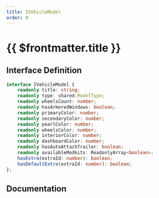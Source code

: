 ```yaml
---
title: IVehicleModel
order: 0
---
```


# {{ $frontmatter.title }}

## Interface Definition

```ts
interface IVehicleModel {
    readonly title: string;
    readonly type: shared.ModelType;
    readonly wheelsCount: number;
    readonly hasArmoredWindows: boolean;
    readonly primaryColor: number;
    readonly secondaryColor: number;
    readonly pearlColor: number;
    readonly wheelsColor: number;
    readonly interiorColor: number;
    readonly dashboardColor: number;
    readonly hasAutoAttachTrailer: boolean;
    readonly availableModkits: ReadonlyArray<boolean>;
    hasExtra(extraId: number): boolean;
    hasDefaultExtra(extraId: number): boolean;
};
```

## Documentation

<!--@include: ./parts/iVehicleModel.md-->
